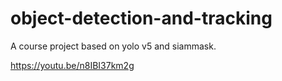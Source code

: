 # object-detection-and-tracking

A course project based on yolo v5 and siammask.

https://youtu.be/n8IBI37km2g
